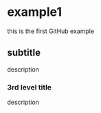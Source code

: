 # example1
this is the first GitHub example
## subtitle
description
### 3rd level title
description 
